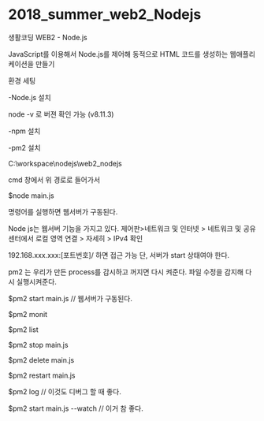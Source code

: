 # 2018_summer_web2_Nodejs

생활코딩 WEB2 - Node.js

 JavaScript를 이용해서 Node.js를 제어해 동적으로 HTML 코드를 생성하는 웹애플리케이션을 만들기
 
 
환경 세팅

  -Node.js 설치
  
  node -v 로 버젼 확인 가능 (v8.11.3)
  
  -npm 설치
  
  -pm2 설치
  
    
C:\workspace\nodejs\web2_nodejs

cmd 창에서 위 경로로 들어가서 

$node main.js 

명령어를 실행하면 웹서버가 구동된다. 


Node js는 웹서버 기능을 가지고 있다. 제어판>네트워크 및 인터넷 > 네트워크 및 공유 센터에서 로컬 영역 연결 > 자세히 > IPv4 확인 

192.168.xxx.xxx:[포트번호]/   하면 접근 가능 단, 서버가 start 상태여야 한다. 


pm2 는 우리가 만든 process를 감시하고 꺼지면 다시 켜준다. 파일 수정을 감지해 다시 실행시켜준다.


$pm2 start main.js // 웹서버가 구동된다. 

$pm2 monit

$pm2 list

$pm2 stop main.js

$pm2 delete main.js

$pm2 restart main.js

$pm2 log // 이것도 디버그 할 때 좋다. 

$pm2 start main.js --watch //  이거 참 좋다.

